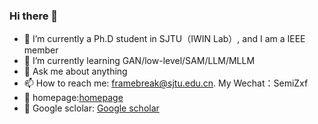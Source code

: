 ### Hi there 👋

- 🔭 I’m currently a Ph.D student in SJTU（IWIN Lab）, and I am a IEEE member
- 🌱 I’m currently learning GAN/low-level/SAM/LLM/MLLM
- 💬 Ask me about anything
- 📫 How to reach me: framebreak@sjtu.edu.cn. My Wechat：SemiZxf
- 🌱 homepage:[homepage](zhangbaijin.github.io)
- 💬 Google sclolar: [Google scholar](https://scholar.google.co.jp/citations?hl=zh-CN&user=Y6Z5xQQAAAAJ) 


